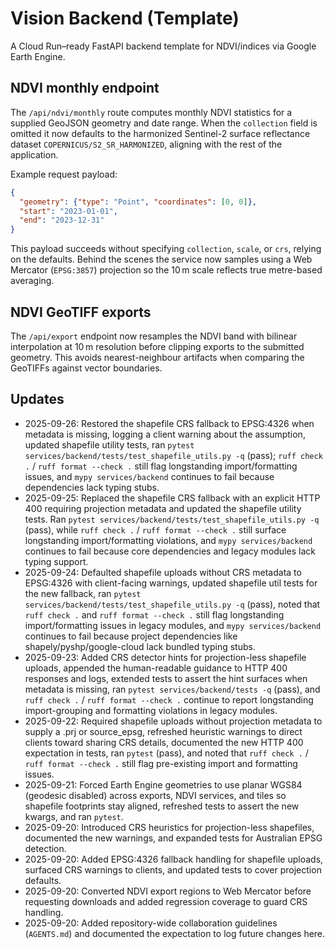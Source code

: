 # Vision Backend (Template)

A Cloud Run–ready FastAPI backend template for NDVI/indices via Google Earth Engine.


## NDVI monthly endpoint

The `/api/ndvi/monthly` route computes monthly NDVI statistics for a supplied GeoJSON geometry
and date range. When the `collection` field is omitted it now defaults to the harmonized Sentinel-2
surface reflectance dataset `COPERNICUS/S2_SR_HARMONIZED`, aligning with the rest of the
application.

Example request payload:

```json
{
  "geometry": {"type": "Point", "coordinates": [0, 0]},
  "start": "2023-01-01",
  "end": "2023-12-31"
}
```

This payload succeeds without specifying `collection`, `scale`, or `crs`, relying on the defaults.
Behind the scenes the service now samples using a Web Mercator (`EPSG:3857`) projection so the 10 m scale reflects true metre-based averaging.


## NDVI GeoTIFF exports

The `/api/export` endpoint now resamples the NDVI band with bilinear interpolation at 10 m
resolution before clipping exports to the submitted geometry. This avoids nearest-neighbour
artifacts when comparing the GeoTIFFs against vector boundaries.


## Updates
- 2025-09-26: Restored the shapefile CRS fallback to EPSG:4326 when metadata is missing, logging a client warning about the assumption, updated shapefile utility tests, ran `pytest services/backend/tests/test_shapefile_utils.py -q` (pass); `ruff check .` / `ruff format --check .` still flag longstanding import/formatting issues, and `mypy services/backend` continues to fail because dependencies lack typing stubs.
- 2025-09-25: Replaced the shapefile CRS fallback with an explicit HTTP 400 requiring projection metadata and updated the shapefile utility tests.
  Ran `pytest services/backend/tests/test_shapefile_utils.py -q` (pass), while `ruff check .` / `ruff format --check .` still surface longstanding import/formatting violations, and `mypy services/backend` continues to fail because core dependencies and legacy modules lack typing support.
- 2025-09-24: Defaulted shapefile uploads without CRS metadata to EPSG:4326 with client-facing warnings, updated shapefile util tests for the new fallback, ran `pytest services/backend/tests/test_shapefile_utils.py -q` (pass), noted that `ruff check .` and `ruff format --check .` still flag longstanding import/formatting issues in legacy modules, and `mypy services/backend` continues to fail because project dependencies like shapely/pyshp/google-cloud lack bundled typing stubs.
- 2025-09-23: Added CRS detector hints for projection-less shapefile uploads, appended the human-readable guidance to HTTP 400 responses and logs, extended tests to assert the hint surfaces when metadata is missing, ran `pytest services/backend/tests -q` (pass), and `ruff check .` / `ruff format --check .` continue to report longstanding import-grouping and formatting violations in legacy modules.
- 2025-09-22: Required shapefile uploads without projection metadata to supply a .prj or source_epsg, refreshed heuristic warnings to
  direct clients toward sharing CRS details, documented the new HTTP 400 expectation in tests, ran `pytest` (pass), and noted that
  `ruff check .` / `ruff format --check .` still flag pre-existing import and formatting issues.
- 2025-09-21: Forced Earth Engine geometries to use planar WGS84 (geodesic disabled) across exports, NDVI services, and tiles so shapefile footprints stay aligned, refreshed tests to assert the new kwargs, and ran `pytest`.
- 2025-09-20: Introduced CRS heuristics for projection-less shapefiles, documented the new warnings, and expanded tests for Australian EPSG detection.
- 2025-09-20: Added EPSG:4326 fallback handling for shapefile uploads, surfaced CRS warnings to clients, and updated tests to cover projection defaults.
- 2025-09-20: Converted NDVI export regions to Web Mercator before requesting downloads and added regression coverage to guard CRS handling.
- 2025-09-20: Added repository-wide collaboration guidelines (`AGENTS.md`) and documented the expectation to log future changes here.
